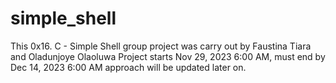 # simple_shell
This 0x16. C - Simple Shell group project was carry out by Faustina Tiara and Oladunjoye Olaoluwa 
 Project starts Nov 29, 2023 6:00 AM, must end by Dec 14, 2023 6:00 AM
 approach will be updated later on.

